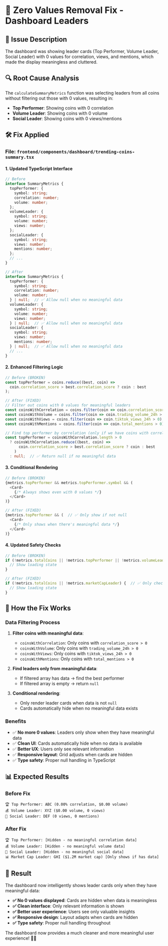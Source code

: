 # 🔧 Zero Values Removal Fix - Dashboard Leaders

## 🎯 **Issue Description**

The dashboard was showing leader cards (Top Performer, Volume Leader, Social Leader) with 0 values for correlation, views, and mentions, which made the display meaningless and cluttered.

## 🔍 **Root Cause Analysis**

The `calculateSummaryMetrics` function was selecting leaders from all coins without filtering out those with 0 values, resulting in:
- **Top Performer**: Showing coins with 0 correlation
- **Volume Leader**: Showing coins with 0 volume
- **Social Leader**: Showing coins with 0 views/mentions

## 🛠️ **Fix Applied**

### **File**: `frontend/components/dashboard/trending-coins-summary.tsx`

#### **1. Updated TypeScript Interface**
```typescript
// Before
interface SummaryMetrics {
  topPerformer: {
    symbol: string;
    correlation: number;
    volume: number;
  };
  volumeLeader: {
    symbol: string;
    volume: number;
    views: number;
  };
  socialLeader: {
    symbol: string;
    views: number;
    mentions: number;
  };
  // ...
}

// After
interface SummaryMetrics {
  topPerformer: {
    symbol: string;
    correlation: number;
    volume: number;
  } | null;  // ✅ Allow null when no meaningful data
  volumeLeader: {
    symbol: string;
    volume: number;
    views: number;
  } | null;  // ✅ Allow null when no meaningful data
  socialLeader: {
    symbol: string;
    views: number;
    mentions: number;
  } | null;  // ✅ Allow null when no meaningful data
  // ...
}
```

#### **2. Enhanced Filtering Logic**
```typescript
// Before (BROKEN)
const topPerformer = coins.reduce((best, coin) => 
  coin.correlation_score > best.correlation_score ? coin : best
);

// After (FIXED)
// Filter out coins with 0 values for meaningful leaders
const coinsWithCorrelation = coins.filter(coin => coin.correlation_score > 0);
const coinsWithVolume = coins.filter(coin => coin.trading_volume_24h > 0);
const coinsWithViews = coins.filter(coin => coin.tiktok_views_24h > 0);
const coinsWithMentions = coins.filter(coin => coin.total_mentions > 0);

// Find top performer by correlation (only if we have coins with correlation > 0)
const topPerformer = coinsWithCorrelation.length > 0 
  ? coinsWithCorrelation.reduce((best, coin) => 
      coin.correlation_score > best.correlation_score ? coin : best
    )
  : null;  // ✅ Return null if no meaningful data
```

#### **3. Conditional Rendering**
```typescript
// Before (BROKEN)
{metrics.topPerformer && metrics.topPerformer.symbol && (
  <Card>
    {/* Always shows even with 0 values */}
  </Card>
)}

// After (FIXED)
{metrics.topPerformer && (  // ✅ Only show if not null
  <Card>
    {/* Only shows when there's meaningful data */}
  </Card>
)}
```

#### **4. Updated Safety Checks**
```typescript
// Before (BROKEN)
if (!metrics.totalCoins || !metrics.topPerformer || !metrics.volumeLeader || !metrics.socialLeader || !metrics.marketCapLeader) {
  // Show loading state
}

// After (FIXED)
if (!metrics.totalCoins || !metrics.marketCapLeader) {  // ✅ Only check required fields
  // Show loading state
}
```

## 🎯 **How the Fix Works**

### **Data Filtering Process**
1. **Filter coins with meaningful data**:
   - `coinsWithCorrelation`: Only coins with `correlation_score > 0`
   - `coinsWithVolume`: Only coins with `trading_volume_24h > 0`
   - `coinsWithViews`: Only coins with `tiktok_views_24h > 0`
   - `coinsWithMentions`: Only coins with `total_mentions > 0`

2. **Find leaders only from meaningful data**:
   - If filtered array has data → find the best performer
   - If filtered array is empty → return `null`

3. **Conditional rendering**:
   - Only render leader cards when data is not `null`
   - Cards automatically hide when no meaningful data exists

### **Benefits**
- ✅ **No more 0 values**: Leaders only show when they have meaningful data
- ✅ **Clean UI**: Cards automatically hide when no data is available
- ✅ **Better UX**: Users only see relevant information
- ✅ **Responsive layout**: Grid adjusts when cards are hidden
- ✅ **Type safety**: Proper null handling in TypeScript

## 📊 **Expected Results**

### **Before Fix**
```
🏆 Top Performer: ABC (0.00% correlation, $0.00 volume)
💰 Volume Leader: XYZ ($0.00 volume, 0 views)
📱 Social Leader: DEF (0 views, 0 mentions)
```

### **After Fix**
```
🏆 Top Performer: [Hidden - no meaningful correlation data]
💰 Volume Leader: [Hidden - no meaningful volume data]
📱 Social Leader: [Hidden - no meaningful social data]
📊 Market Cap Leader: GHI ($1.2M market cap) [Only shows if has data]
```

## 🎉 **Result**

The dashboard now intelligently shows leader cards only when they have meaningful data:

- **✅ No 0 values displayed**: Cards are hidden when data is meaningless
- **✅ Clean interface**: Only relevant information is shown
- **✅ Better user experience**: Users see only valuable insights
- **✅ Responsive design**: Layout adapts when cards are hidden
- **✅ Type safety**: Proper null handling throughout

The dashboard now provides a much cleaner and more meaningful user experience! 🚀✨
